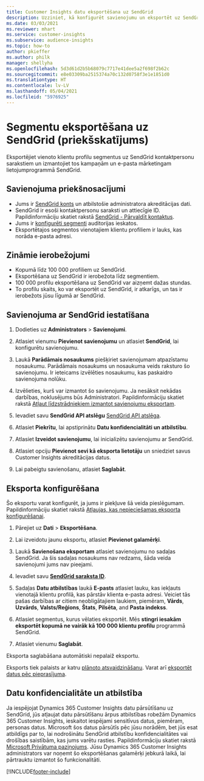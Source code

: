 ```yaml
---
title: Customer Insights datu eksportēšana uz SendGrid
description: Uzziniet, kā konfigurēt savienojumu un eksportēt uz SendGrid.
ms.date: 03/03/2021
ms.reviewer: mhart
ms.service: customer-insights
ms.subservice: audience-insights
ms.topic: how-to
author: pkieffer
ms.author: philk
manager: shellyha
ms.openlocfilehash: 5d3d61d2b5b68079c7717e41dee5a2f698f2b62c
ms.sourcegitcommit: e8e03309ba2515374a70c132d0758f3e1e1851d0
ms.translationtype: HT
ms.contentlocale: lv-LV
ms.lasthandoff: 05/04/2021
ms.locfileid: "5976925"
---
```

# <a name="export-segments-to-sendgrid-preview"></a>Segmentu eksportēšana uz SendGrid (priekšskatījums)

Eksportējiet vienoto klientu profilu segmentus uz SendGrid kontaktpersonu sarakstiem un izmantojiet tos kampaņām un e-pasta mārketingam lietojumprogrammā SendGrid. 

## <a name="prerequisites-for-a-connection"></a>Savienojuma priekšnosacījumi

-   Jums ir [SendGrid konts](https://sendgrid.com/) un atbilstošie administratora akreditācijas dati.
-   SendGrid ir esoši kontaktpersonu saraksti un attiecīgie ID. Papildinformāciju skatiet rakstā [SendGrid - Pārvaldīt kontaktus](https://sendgrid.com/docs/ui/managing-contacts/create-and-manage-contacts/#manage-contacts).
-   Jums ir [konfigurēti segmenti](segments.md) auditorijas ieskatos.
-   Eksportētajos segmentos vienotajiem klientu profiliem ir lauks, kas norāda e-pasta adresi.

## <a name="known-limitations"></a>Zināmie ierobežojumi

- Kopumā līdz 100 000 profiliem uz SendGrid.
- Eksportēšana uz SendGrid ir ierobežota līdz segmentiem.
- 100 000 profilu eksportēšana uz SendGrid var aizņemt dažas stundas. 
- To profilu skaits, ko var eksportēt uz SendGrid, ir atkarīgs, un tas ir ierobežots jūsu līgumā ar SendGrid.

## <a name="set-up-connection-to-sendgrid"></a>Savienojuma ar SendGrid iestatīšana

1. Dodieties uz **Administrators** > **Savienojumi**.

1. Atlasiet vienumu **Pievienot savienojumu** un atlasiet **SendGrid**, lai konfigurētu savienojumu.

1. Laukā **Parādāmais nosaukums** piešķiriet savienojumam atpazīstamu nosaukumu. Parādāmais nosaukums un nosaukuma veids raksturo šo savienojumu. Ir ieteicams izvēlēties nosaukumu, kas paskaidro savienojuma nolūku.

1. Izvēlieties, kurš var izmantot šo savienojumu. Ja nesāksit nekādas darbības, noklusējums būs Administratori. Papildinformāciju skatiet rakstā [Atļaut līdzstrādniekiem izmantot savienojumu eksportam](connections.md#allow-contributors-to-use-a-connection-for-exports).

1. Ievadiet savu **SendGrid API atslēgu** [SendGrid API atslēga](https://sendgrid.com/docs/ui/account-and-settings/api-keys/).

1. Atlasiet **Piekrītu**, lai apstiprinātu **Datu konfidencialitāti un atbilstību**.

1. Atlasiet **Izveidot savienojumu**, lai inicializētu savienojumu ar SendGrid.

1. Atlasiet opciju **Pievienot sevi kā eksporta lietotāju** un sniedziet savus Customer Insights akreditācijas datus.

1. Lai pabeigtu savienošanu, atlasiet **Saglabāt**.

## <a name="configure-an-export"></a>Eksporta konfigurēšana

Šo eksportu varat konfigurēt, ja jums ir piekļuve šā veida pieslēgumam. Papildinformāciju skatiet rakstā [Atļaujas, kas nepieciešamas eksporta konfigurēšanai](export-destinations.md#set-up-a-new-export).

1. Pārejiet uz **Dati** > **Eksportēšana**.

1. Lai izveidotu jaunu eksportu, atlasiet **Pievienot galamērķi**.

1. Laukā **Savienošana eksportam** atlasiet savienojumu no sadaļas SendGrid. Ja šis sadaļas nosaukums nav redzams, šāda veida savienojumi jums nav pieejami.

1. Ievadiet savu **[SendGrid saraksta ID](https://sendgrid.com/docs/ui/managing-contacts/create-and-manage-contacts/#manage-contacts)**.

1. Sadaļas **Datu atbilstības** laukā **E-pasts** atlasiet lauku, kas iekļauts vienotajā klientu profilā, kas pārstāv klienta e-pasta adresi. Veiciet tās pašas darbības ar citiem neobligātajiem laukiem, piemēram, **Vārds**, **Uzvārds**, **Valsts/Reģions**, **Štats**, **Pilsēta**, and **Pasta indekss**.

1. Atlasiet segmentus, kurus vēlaties eksportēt. Mēs **stingri iesakām eksportēt kopumā ne vairāk kā 100 000 klientu profilu** programmā SendGrid. 

1. Atlasiet vienumu **Saglabāt**.

Eksporta saglabāšana automātiski nepalaiž eksportu.

Eksports tiek palaists ar katru [plānoto atsvaidzināšanu](system.md#schedule-tab). Varat arī [eksportēt datus pēc pieprasījuma](export-destinations.md#run-exports-on-demand). 

## <a name="data-privacy-and-compliance"></a>Datu konfidencialitāte un atbilstība

Ja iespējojat Dynamics 365 Customer Insights datu pārsūtīšanu uz SendGrid, jūs atļaujat datu pārsūtīšanu ārpus atbilstības robežām Dynamics 365 Customer Insights, ieskaitot iespējami sensitīvus datus, piemēram, personas datus. Microsoft šos datus pārsūtīs pēc jūsu norādēm, bet jūs esat atbildīgs par to, lai nodrošinātu SendGrid atbilstību konfidencialitātes vai drošības saistībām, kas jums varētu rasties. Papildinformāciju skatiet rakstā [Microsoft Privātuma paziņojums](https://go.microsoft.com/fwlink/?linkid=396732).
Jūsu Dynamics 365 Customer Insights administrators var noņemt šo eksportēšanas galamērķi jebkurā laikā, lai pārtrauktu izmantot šo funkcionalitāti.


[!INCLUDE[footer-include](../includes/footer-banner.md)]